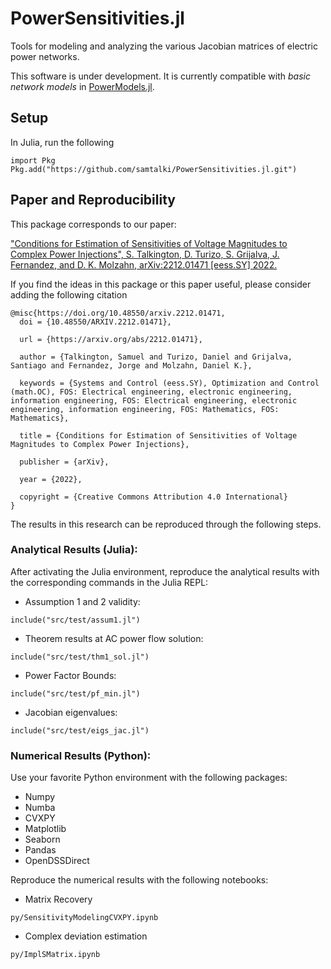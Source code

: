 # PowerSensitivities.jl
Tools for modeling and analyzing the various Jacobian matrices of electric power networks. 


This software is under development. It is currently compatible with *basic network models* in [PowerModels.jl](https://github.com/lanl-ansi/PowerModels.jl).

## Setup
In Julia, run the following
```
import Pkg
Pkg.add("https://github.com/samtalki/PowerSensitivities.jl.git")
```

## Paper and Reproducibility

This package corresponds to our paper:

["Conditions for Estimation of Sensitivities of Voltage Magnitudes to Complex Power Injections", S. Talkington, D. Turizo, S. Grijalva, J. Fernandez, and D. K. Molzahn, arXiv:2212.01471 [eess.SY] 2022.](https://arxiv.org/abs/2212.01471)

If you find the ideas in this package or this paper useful, please consider adding the following citation
```
@misc{https://doi.org/10.48550/arxiv.2212.01471,
  doi = {10.48550/ARXIV.2212.01471},
  
  url = {https://arxiv.org/abs/2212.01471},
  
  author = {Talkington, Samuel and Turizo, Daniel and Grijalva, Santiago and Fernandez, Jorge and Molzahn, Daniel K.},
  
  keywords = {Systems and Control (eess.SY), Optimization and Control (math.OC), FOS: Electrical engineering, electronic engineering, information engineering, FOS: Electrical engineering, electronic engineering, information engineering, FOS: Mathematics, FOS: Mathematics},
  
  title = {Conditions for Estimation of Sensitivities of Voltage Magnitudes to Complex Power Injections},
  
  publisher = {arXiv},
  
  year = {2022},
  
  copyright = {Creative Commons Attribution 4.0 International}
}
```

The results in this research can be reproduced through the following steps. 

### Analytical Results (Julia):

After activating the Julia environment, reproduce the analytical results with the corresponding commands in the Julia REPL:
- Assumption 1 and 2 validity:
```
include("src/test/assum1.jl")
```
- Theorem results at AC power flow solution:
```
include("src/test/thm1_sol.jl")
```
- Power Factor Bounds:
```
include("src/test/pf_min.jl")
```
- Jacobian eigenvalues:
```
include("src/test/eigs_jac.jl")
```

### Numerical Results (Python):
Use your favorite Python environment with the following packages:
- Numpy
- Numba
- CVXPY
- Matplotlib
- Seaborn
- Pandas
- OpenDSSDirect

Reproduce the numerical results with the following notebooks:
- Matrix Recovery
```
py/SensitivityModelingCVXPY.ipynb
```
- Complex deviation estimation
```
py/ImplSMatrix.ipynb
```


